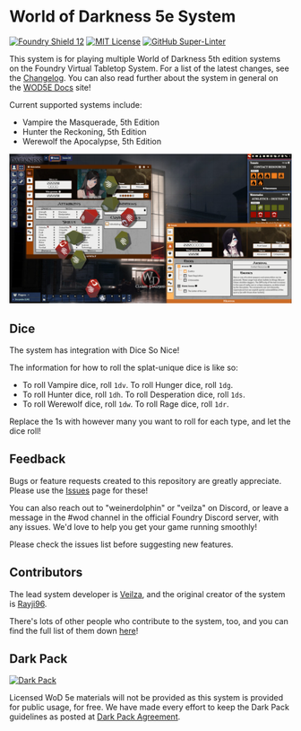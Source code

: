
# World of Darkness 5e System

[![Foundry Shield 12]][Foundry URL]
[![MIT License]][MIT URL]
[![GitHub Super-Linter]][Super-Linter URL]

This system is for playing multiple World of Darkness 5th edition systems on the Foundry Virtual Tabletop System. For a list of the latest changes, see the [Changelog](https://wod5e-developers.github.io/wod5e-docs/changelog.html). You can also read further about the system in general on the [WOD5E Docs](https://wod5e-developers.github.io/wod5e-docs/index.html) site!

Current supported systems include:
* Vampire the Masquerade, 5th Edition
* Hunter the Reckoning, 5th Edition
* Werewolf the Apocalypse, 5th Edition

![preview](./assets/images/SystemPreview.png)

## Dice

The system has integration with Dice So Nice!

The information for how to roll the splat-unique dice is like so:
* To roll Vampire dice, roll `1dv`. To roll Hunger dice, roll `1dg`.
* To roll Hunter dice, roll `1dh`. To roll Desperation dice, roll `1ds`.
* To roll Werewolf dice, roll `1dw`. To roll Rage dice, roll `1dr`.

Replace the 1s with however many you want to roll for each type, and let the dice roll!

## Feedback

Bugs or feature requests created to this repository are greatly appreciate. Please use the [Issues](https://github.com/Rayji96/foundry-V5/issues) page for these!

You can also reach out to "weinerdolphin" or "veilza" on Discord, or leave a message in the #wod channel in the official Foundry Discord server, with any issues. We'd love to help you get your game running smoothly!

Please check the issues list before suggesting new features.

## Contributors

The lead system developer is [Veilza](https://github.com/Veilza), and the original creator of the system is [Rayji96](https://github.com/Rayji96).

There's lots of other people who contribute to the system, too, and you can find the full list of them down [here](./contributors.md)!

## Dark Pack

[![Dark Pack]][Dark Pack URL]

Licensed WoD 5e materials will not be provided as this system is provided for public usage, for free. We have made every effort to keep the Dark Pack guidelines as posted at [Dark Pack Agreement].

[Foundry Shield 12]: https://img.shields.io/badge/Foundry-12-informational
[Foundry URL]: https://foundryvtt.com

[MIT License]: https://img.shields.io/badge/License-MIT-green
[MIT URL]: https://github.com/Rayji96/foundry-V5/blob/main/LICENSE

[GitHub Super-Linter]: https://github.com/Rayji96/foundry-V5/workflows/Super-Linter/badge.svg
[Super-Linter URL]: https://github.com/marketplace/actions/super-linter

[Dark Pack]: https://s3-eu-north-1.amazonaws.com/pdx-campaign-wp-data/uploads/sites/10/2021/10/05102936/darkpack_logo2-300x300.png
[Dark Pack URL]: https://www.paradoxinteractive.com/games/world-of-darkness/community/dark-pack-agreement
[Dark Pack Agreement]: https://www.paradoxinteractive.com/games/world-of-darkness/community/dark-pack-agreement
